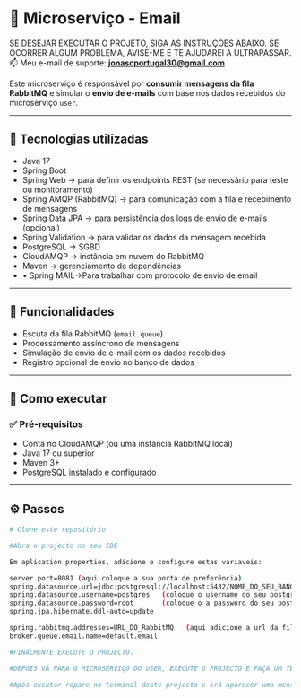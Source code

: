 # 📧 Microserviço - Email

SE DESEJAR EXECUTAR O PROJETO, SIGA AS INSTRUÇÕES ABAIXO. SE OCORRER ALGUM PROBLEMA, AVISE-ME E TE AJUDAREI A ULTRAPASSAR.  
📫 Meu e-mail de suporte: **jonascportugal30@gmail.com**

Este microserviço é responsável por **consumir mensagens da fila RabbitMQ** e simular o **envio de e-mails** com base nos dados recebidos do microserviço `user`.

---

## 🚀 Tecnologias utilizadas

- Java 17  
- Spring Boot  
- Spring Web → para definir os endpoints REST (se necessário para teste ou monitoramento)  
- Spring AMQP (RabbitMQ) → para comunicação com a fila e recebimento de mensagens  
- Spring Data JPA → para persistência dos logs de envio de e-mails (opcional)  
- Spring Validation → para validar os dados da mensagem recebida  
- PostgreSQL → SGBD  
- CloudAMQP → instância em nuvem do RabbitMQ  
- Maven → gerenciamento de dependências
- •	Spring MAIL→Para trabalhar com protocolo de envio de email

---

## 🧩 Funcionalidades

- Escuta da fila RabbitMQ (`email.queue`)
- Processamento assíncrono de mensagens
- Simulação de envio de e-mail com os dados recebidos
- Registro opcional de envio no banco de dados

---

## 🧪 Como executar

### ✅ Pré-requisitos

- Conta no CloudAMQP (ou uma instância RabbitMQ local)
- Java 17 ou superior
- Maven 3+
- PostgreSQL instalado e configurado

---

## ⚙️ Passos

```bash
# Clone este repositório

#Abra o projecto no seu IDE

Em aplication properties, adicione e configure estas variaveis:

server.port=8081 (aqui coloque a sua porta de preferência)
spring.datasource.url=jdbc:postgresql://localhost:5432/NOME_DO_SEU_BANCO_DE_DADOS_DO_MICROSERVIÇO DE EMAIL
spring.datasource.username=postgres   (coloque o username do seu postgres)
spring.datasource.password=root       (coloque o a password do seu postgres)
spring.jpa.hibernate.ddl-auto=update  

spring.rabbitmq.addresses=URL_DO_RabbitMQ   (aqui adicione a url da fila do seu MabbitMq)
broker.queue.email.name=default.email

#FINALMENTE EXECUTE O PROJECTO.

#DEPOIS VÁ PARA O MICROSERVIÇO DO USER, EXECUTE O PROJECTO E FAÇA UM TESTE APARTIR DO POSTMAN E OU INSOMNIA

#Após excutar repare no terminal deste projecto e irá aparecer uma mensagem automaticamente, indicando que a comunicação foi bem sucedida



